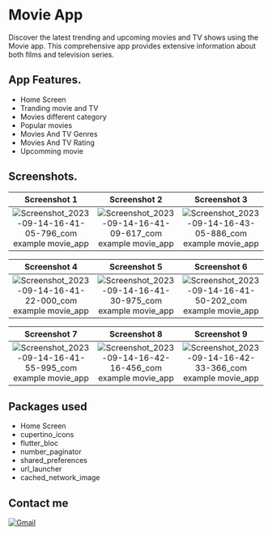 # Movie App

Discover the latest trending and upcoming movies and TV shows using the Movie app. This comprehensive app provides extensive information about both films and television series.

## App Features.

- Home Screen
- Tranding movie and TV
- Movies different category
- Popular movies
- Movies And TV Genres
- Movies And TV Rating
- Upcomming movie

## Screenshots.
| Screenshot 1 | Screenshot 2 | Screenshot 3 |
|:------------:|:------------:|:------------:|
| ![Screenshot_2023-09-14-16-41-05-796_com example movie_app](https://github.com/Ibrahim-M-Ali/MoviesApp/assets/78051378/75710b6b-44f6-4bf1-b874-b553b7f9878d) | ![Screenshot_2023-09-14-16-41-09-617_com example movie_app](https://github.com/Ibrahim-M-Ali/MoviesApp/assets/78051378/36517b42-4959-4f9e-bea4-371102579279) | ![Screenshot_2023-09-14-16-43-05-886_com example movie_app](https://github.com/Ibrahim-M-Ali/MoviesApp/assets/78051378/35eec2f4-752a-48df-8cdd-98a5fa444f9d)

| Screenshot 4 | Screenshot 5 | Screenshot 6 |
|:------------:|:------------:|:------------:|
| ![Screenshot_2023-09-14-16-41-22-000_com example movie_app](https://github.com/Ibrahim-M-Ali/MoviesApp/assets/78051378/ceb9e76d-bb88-412d-9634-093c73099fb4) | ![Screenshot_2023-09-14-16-41-30-975_com example movie_app](https://github.com/Ibrahim-M-Ali/MoviesApp/assets/78051378/518bf6e0-9c5f-4136-bc77-ed97d68a0f76) | ![Screenshot_2023-09-14-16-41-50-202_com example movie_app](https://github.com/Ibrahim-M-Ali/MoviesApp/assets/78051378/4c4925bb-b238-434e-baa9-42e196b56348) |

| Screenshot 7 | Screenshot 8 | Screenshot 9 |
|:------------:|:------------:|:------------:|
![Screenshot_2023-09-14-16-41-55-995_com example movie_app](https://github.com/Ibrahim-M-Ali/MoviesApp/assets/78051378/fa2d06c0-110c-4be5-9e25-eab6f821c3d5) | ![Screenshot_2023-09-14-16-42-16-456_com example movie_app](https://github.com/Ibrahim-M-Ali/MoviesApp/assets/78051378/3a8ff966-3c12-4d03-bf9b-bf92b7f030f8) | ![Screenshot_2023-09-14-16-42-33-366_com example movie_app](https://github.com/Ibrahim-M-Ali/MoviesApp/assets/78051378/95b277d1-3478-4d79-9905-5e48c2059733) |

## Packages used
- Home Screen
- cupertino_icons
- flutter_bloc
- number_paginator
- shared_preferences
- url_launcher
- cached_network_image
## Contact me

[![Gmail](https://img.shields.io/badge/Gmail-D14836?style=for-the-badge&logo=gmail&logoColor=white)](mailto:ibrahim.ali.wk@gmail.com)

